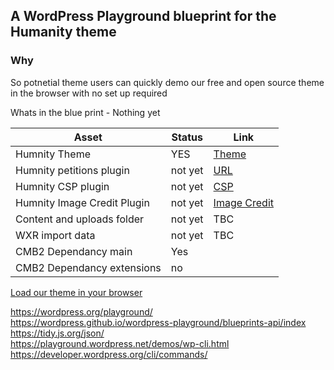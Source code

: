 ## A WordPress Playground blueprint for the Humanity theme 

### Why
So potnetial theme users can quickly demo our free and open source theme in the browser with no set up required

Whats in the blue print - Nothing yet 

| Asset | Status | Link |
|----|----|----|
| Humnity Theme | YES | [Theme](https://github.com/amnestywebsite/humanity-theme) |
| Humnity petitions plugin  | not yet | [URL](https://github.com/amnestywebsite/humanity-petitions) |
| Humnity CSP plugin | not yet | [CSP](https://github.com/amnestywebsite/humanity-content-security-policy) |
| Humnity Image Credit Plugin | not yet | [Image Credit](https://github.com/amnestywebsite/humanity-image-credit)  |
| Content and uploads folder | not yet | TBC  |
| WXR import data | not yet | TBC  |
| CMB2 Dependancy main | Yes |   |
| CMB2 Dependancy extensions | no |   |


[Load our theme in your browser](https://playground.wordpress.net/?blueprint-url=https://raw.githubusercontent.com/amnestywebsite/humanity-blueprint/main/blueprint.json)


https://wordpress.org/playground/   
https://wordpress.github.io/wordpress-playground/blueprints-api/index    
https://tidy.js.org/json/    
https://playground.wordpress.net/demos/wp-cli.html    
https://developer.wordpress.org/cli/commands/    
